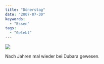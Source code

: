 ```yaml
---
title: "Dönerstag"
date: "2007-07-30"
keywords:
  - "Essen"
tags:
  - "Gelebt"
---
```


![](/img/codecandies/ZZ20691904.jpg)

Nach Jahren mal wieder bei Dubara gewesen.
